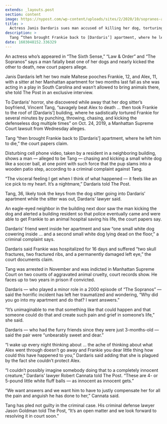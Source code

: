 ```yaml
--- 
extends: _layouts.post 
section: content 
image: https://nypost.com/wp-content/uploads/sites/2/2020/10/sopranos-actress-dogs-1.jpg?quality=90&strip=all&w=1200 
title: > 
  Actress Janis Dardaris sues man accused of killing her dog, torturing another 
description: > 
  Tang “then brought Frankie back to [Dardaris’] apartment, where he left him to die,” the court papers claim.It’s a nightmare,” Dardaris told The Post.Tang, 36, likely took the keys from the dog sitter going into Dardaris’ apartment while the sitter was out, Dardaris’ lawyer said.Dardaris’ friend went inside her apartment and saw “one small white dog cowering inside … and a second small white dog lying dead on the floor,” a criminal complaint says.“I couldn’t possibly imagine somebody doing that to a completely innocent creature,” Dardaris’ lawyer Robert Cannata told The Post. 
date: 1603048152.336329 
--- 
```

An actress who’s appeared in “The Sixth Sense,” “Law & Order” and “The Sopranos” says a man fatally beat one of her dogs and nearly kicked the other to death, new court papers allege.

Janis Dardaris left her two male Maltese pooches Frankie, 12, and Alex, 11, with a sitter at her Manhattan apartment for two months last fall as she was acting in a play in South Carolina and wasn’t allowed to bring animals there, she told The Post in an exclusive interview.

To Dardaris’ horror, she discovered while away that her dog sitter’s boyfriend, Vincent Tang, “savagely beat Alex to death … then took Frankie to the roof of [Dardaris’] building, where he sadistically tortured Frankie for several minutes by punching, throwing, chasing, and kicking the defenseless dog multiple times” on Oct. 24, 2019, a Manhattan Supreme Court lawsuit from Wednesday alleges.

Tang “then brought Frankie back to [Dardaris’] apartment, where he left him to die,” the court papers claim.

Disturbing cell phone video, taken by a resident in a neighboring building, shows a man — alleged to be Tang — chasing and kicking a small white dog like a soccer ball, at one point with such force that the pup slams into a wooden patio step, according to a criminal complaint against Tang.

“The visceral feeling I get when I think of what happened — it feels like an ice pick to my heart. It’s a nightmare,” Dardaris told The Post.

Tang, 36, likely took the keys from the dog sitter going into Dardaris’ apartment while the sitter was out, Dardaris’ lawyer said.

An eagle-eyed neighbor in the building next door saw the man kicking the dog and alerted a building resident so that police eventually came and were able to get Frankie to an animal hospital saving his life, the court papers say.

Dardaris’ friend went inside her apartment and saw “one small white dog cowering inside … and a second small white dog lying dead on the floor,” a criminal complaint says.

Dardaris said Frankie was hospitalized for 16 days and suffered “two skull fractures, two fractured ribs, and a permanently damaged left eye,” the court documents claim.

Tang was arrested in November and was indicted in Manhattan Supreme Court on two counts of aggravated animal cruelty, court records show. He faces up to two years in prison if convicted.

Dardaris — who played a minor role in a 2000 episode of “The Sopranos” — said the horrific incident has left her traumatized and wondering, “Why did you go into my apartment and do that? I want answers.”

“It’s unimaginable to me that something like that could happen and that someone could do that and create such pain and grief in someone’s life,” she said.

Dardaris — who had the furry friends since they were just 3-months-old — said the pair were “unbearably sweet and dear.”

“I wake up every night thinking about … the ache of thinking about what Alex went through doesn’t go away and Frankie you dear little thing how could this have happened to you,” Dardaris said adding that she is plagued by the fact she couldn’t protect Alex.

“I couldn’t possibly imagine somebody doing that to a completely innocent creature,” Dardaris’ lawyer Robert Cannata told The Post. “These are 4- or 5-pound little white fluff balls — as innocent as innocent gets.”

“We want answers and we want him to have to justly compensate her for all the pain and anguish he has done to her,” Cannata said.

Tang has pled not guilty in the criminal case. His criminal defense lawyer Jason Goldman told The Post, “It’s an open matter and we look forward to resolving it in court soon.”